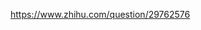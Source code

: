 
https://www.zhihu.com/question/29762576




































































































































































































































